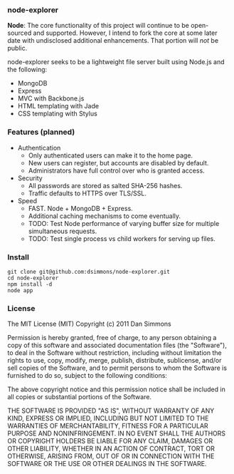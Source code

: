 ### node-explorer

**Node**: The core functionality of this project will continue to be open-sourced and supported. However, I intend to fork the core at some later date with undisclosed additional enhancements. That portion will *not* be public.

node-explorer seeks to be a lightweight file server built using Node.js and the following:
* MongoDB
* Express
* MVC with Backbone.js
* HTML templating with Jade
* CSS templating with Stylus

### Features (planned)
* Authentication
	* Only authenticated users can make it to the home page.
	* New users can register, but accounts are disabled by default.
	* Administrators have full control over who is granted access.
* Security
	* All passwords are stored as salted SHA-256 hashes.
	* Traffic defaults to HTTPS over TLS/SSL.
* Speed
	* FAST. Node + MongoDB + Express.
	* Additional caching mechanisms to come eventually.
	* TODO: Test Node performance of varying buffer size for multiple simultaneous requests.
	* TODO: Test single process vs child workers for serving up files.

### Install
	git clone git@github.com:dsimmons/node-explorer.git
	cd node-explorer
	npm install -d
	node app


### License

The MIT License (MIT)
Copyright (c) 2011 Dan Simmons

Permission is hereby granted, free of charge, to any person obtaining a copy of this software and associated documentation files (the "Software"), to deal in the Software without restriction, including without limitation the rights to use, copy, modify, merge, publish, distribute, sublicense, and/or sell copies of the Software, and to permit persons to whom the Software is furnished to do so, subject to the following conditions:

The above copyright notice and this permission notice shall be included in all copies or substantial portions of the Software.

THE SOFTWARE IS PROVIDED "AS IS", WITHOUT WARRANTY OF ANY KIND, EXPRESS OR IMPLIED, INCLUDING BUT NOT LIMITED TO THE WARRANTIES OF MERCHANTABILITY, FITNESS FOR A PARTICULAR PURPOSE AND NONINFRINGEMENT. IN NO EVENT SHALL THE AUTHORS OR COPYRIGHT HOLDERS BE LIABLE FOR ANY CLAIM, DAMAGES OR OTHER LIABILITY, WHETHER IN AN ACTION OF CONTRACT, TORT OR OTHERWISE, ARISING FROM, OUT OF OR IN CONNECTION WITH THE SOFTWARE OR THE USE OR OTHER DEALINGS IN THE SOFTWARE.
